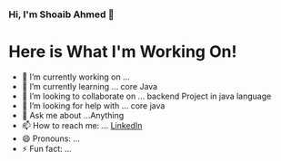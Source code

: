 ### Hi, I'm Shoaib Ahmed 👋

# Here is What I'm Working On!

- 🔭 I’m currently working on ... 
- 🌱 I’m currently learning ... core Java
- 👯 I’m looking to collaborate on ... backend Project in java language
- 🤔 I’m looking for help with ... core java
- 💬 Ask me about ...Anything
- 📫 How to reach me: ... [LinkedIn](https://www.linkedin.com/in/shoaib-g19/)
- 😄 Pronouns: ...
- ⚡ Fun fact: ...
